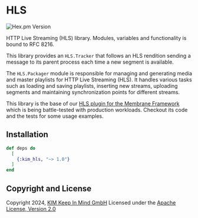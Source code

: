 # HLS
![Hex.pm Version](https://img.shields.io/hexpm/v/kim_hls)

HTTP Live Streaming (HLS) library. Modules, variables and functionality is
bound to RFC 8216.

This library provides an `HLS.Tracker` that follows an HLS
rendition sending a message to its parent process each time a new segment is
available.

The `HLS.Packager` module is responsible for managing and generating media and master playlists
for HTTP Live Streaming (HLS). It handles various tasks such as loading and saving playlists,
inserting new streams, uploading segments and maintaining synchronization points for different streams.

This library is the base of our [HLS plugin for the Membrane
Framework](https://github.com/kim-company/membrane_hls_plugin) which is being
battle-tested with production workloads. Checkout its code and the tests for
some usage examples.

## Installation
```elixir
def deps do
  [
    {:kim_hls, "~> 1.0"}
  ]
end
```

## Copyright and License
Copyright 2024, [KIM Keep In Mind GmbH](https://www.keepinmind.info/)
Licensed under the [Apache License, Version 2.0](LICENSE)
